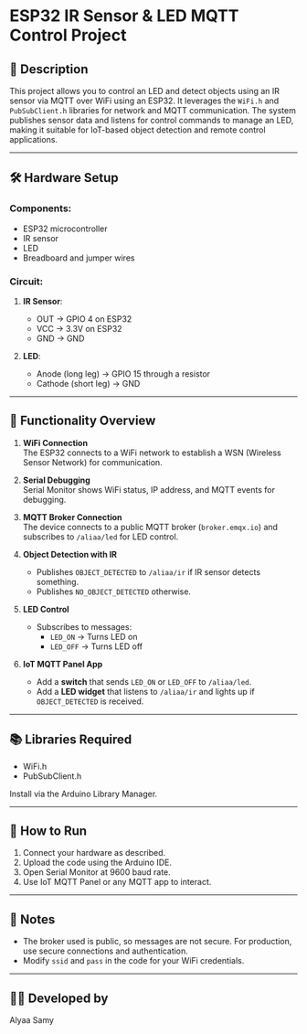 # ESP32 IR Sensor & LED MQTT Control Project

## 📡 Description

This project allows you to control an LED and detect objects using an IR sensor via MQTT over WiFi using an ESP32. It leverages the `WiFi.h` and `PubSubClient.h` libraries for network and MQTT communication. The system publishes sensor data and listens for control commands to manage an LED, making it suitable for IoT-based object detection and remote control applications.

---

## 🛠 Hardware Setup

### Components:
- ESP32 microcontroller
- IR sensor
- LED
- Breadboard and jumper wires

### Circuit:
1. **IR Sensor**:
   - OUT → GPIO 4 on ESP32
   - VCC → 3.3V on ESP32
   - GND → GND

2. **LED**:
   - Anode (long leg) → GPIO 15 through a resistor
   - Cathode (short leg) → GND

---

## 🔌 Functionality Overview

1. **WiFi Connection**  
   The ESP32 connects to a WiFi network to establish a WSN (Wireless Sensor Network) for communication.

2. **Serial Debugging**  
   Serial Monitor shows WiFi status, IP address, and MQTT events for debugging.

3. **MQTT Broker Connection**  
   The device connects to a public MQTT broker (`broker.emqx.io`) and subscribes to `/aliaa/led` for LED control.

4. **Object Detection with IR**  
   - Publishes `OBJECT_DETECTED` to `/aliaa/ir` if IR sensor detects something.
   - Publishes `NO_OBJECT_DETECTED` otherwise.

5. **LED Control**  
   - Subscribes to messages:
     - `LED_ON` → Turns LED on
     - `LED_OFF` → Turns LED off

6. **IoT MQTT Panel App**  
   - Add a **switch** that sends `LED_ON` or `LED_OFF` to `/aliaa/led`.
   - Add a **LED widget** that listens to `/aliaa/ir` and lights up if `OBJECT_DETECTED` is received.

---

## 📚 Libraries Required

- WiFi.h
- PubSubClient.h

Install via the Arduino Library Manager.

---

## 🚀 How to Run

1. Connect your hardware as described.
2. Upload the code using the Arduino IDE.
3. Open Serial Monitor at 9600 baud rate.
4. Use IoT MQTT Panel or any MQTT app to interact.

---

## 🔐 Notes

- The broker used is public, so messages are not secure. For production, use secure connections and authentication.
- Modify `ssid` and `pass` in the code for your WiFi credentials.

---

## 👩‍💻 Developed by

Alyaa Samy
